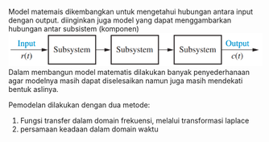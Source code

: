 Model matemais dikembangkan untuk mengetahui hubungan antara input dengan output. diinginkan juga model yang dapat menggambarkan hubungan antar subsistem (komponen)
![6d64a83870f81b19b80903366c276de1.png](../../../../_resources/6d64a83870f81b19b80903366c276de1.png)
Dalam membangun model matematis dilakukan
banyak penyederhanaan agar modelnya masih
dapat diselesaikan namun juga masih mendekati
bentuk aslinya.

Pemodelan dilakukan dengan dua metode:
1. Fungsi transfer dalam domain frekuensi, melalui transformasi laplace
2. persamaan keadaan dalam domain waktu